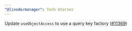 ```yaml
---
"@linode/manager": Tech Stories
---
```


Update `useObjectAccess` to use a query key factory ([#11369](https://github.com/linode/manager/pull/11369))
